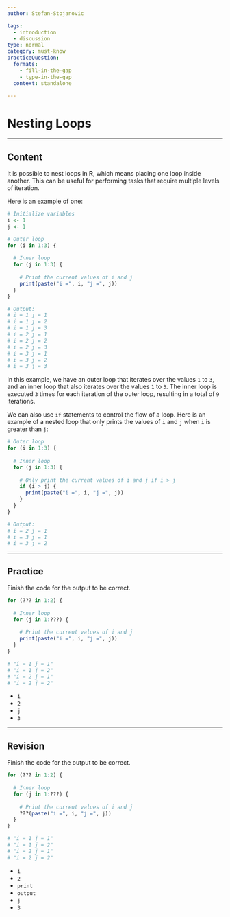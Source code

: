 ```yaml
---
author: Stefan-Stojanovic

tags:
  - introduction
  - discussion
type: normal
category: must-know
practiceQuestion:
  formats:
    - fill-in-the-gap
    - type-in-the-gap
  context: standalone

---
```


# Nesting Loops 

---

## Content

It is possible to nest loops in **R**, which means placing one loop inside another. This can be useful for performing tasks that require multiple levels of iteration.

Here is an example of one:
```r
# Initialize variables
i <- 1
j <- 1

# Outer loop
for (i in 1:3) {
  
  # Inner loop
  for (j in 1:3) {
    
    # Print the current values of i and j
    print(paste("i =", i, "j =", j))
  }
}

# Output:
# i = 1 j = 1
# i = 1 j = 2
# i = 1 j = 3
# i = 2 j = 1
# i = 2 j = 2
# i = 2 j = 3
# i = 3 j = 1
# i = 3 j = 2
# i = 3 j = 3
```

In this example, we have an outer loop that iterates over the values `1` to `3`, and an inner loop that also iterates over the values `1` to `3`. The inner loop is executed `3` times for each iteration of the outer loop, resulting in a total of `9` iterations.

We can also use `if` statements to control the flow of a loop. Here is an example of a nested loop that only prints the values of `i` and `j` when `i` is greater than `j`:
```r
# Outer loop
for (i in 1:3) {
  
  # Inner loop
  for (j in 1:3) {
    
    # Only print the current values of i and j if i > j
    if (i > j) {
      print(paste("i =", i, "j =", j))
    }
  }
}

# Output:
# i = 2 j = 1
# i = 3 j = 1
# i = 3 j = 2
```


---
## Practice

Finish the code for the output to be correct.

```r
for (??? in 1:2) {
  
  # Inner loop
  for (j in 1:???) {
    
    # Print the current values of i and j
    print(paste("i =", i, "j =", j))
  }
}

# "i = 1 j = 1"
# "i = 1 j = 2"
# "i = 2 j = 1"
# "i = 2 j = 2"
```

- `i`
- `2`
- `j`
- `3`

---
## Revision

Finish the code for the output to be correct.

```r
for (??? in 1:2) {
  
  # Inner loop
  for (j in 1:???) {
    
    # Print the current values of i and j
    ???(paste("i =", i, "j =", j))
  }
}

# "i = 1 j = 1"
# "i = 1 j = 2"
# "i = 2 j = 1"
# "i = 2 j = 2"
```

- `i`
- `2`
- `print`
- `output`
- `j`
- `3`